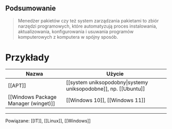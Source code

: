 ## Podsumowanie
>Menedżer pakietów czy też system zarządzania pakietami to zbiór narzędzi programowych, które automatyzują proces instalowania, aktualizowania, konfigurowania i usuwania programów komputerowych z komputera w spójny sposób.
# Przykłady
| Nazwa   | Użycie                                                          |
| ------- | --------------------------------------------------------------- |
| [[APT]] | [[system uniksopodobny\|systemy uniksopodobne]], np. [[Ubuntu]] |
| [[Windows Package Manager (winget)]] | [[Windows 10]], [[Windows 11]]                                                                 |

---
Powiązane: [[IT]], [[Linux]], [[Windows]]